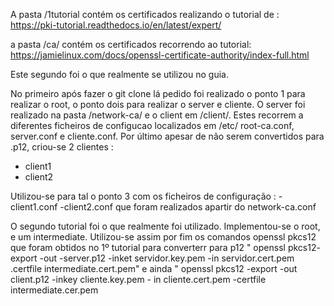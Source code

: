 A pasta /1tutorial contém os certificados realizando o tutorial de : 
https://pki-tutorial.readthedocs.io/en/latest/expert/

a pasta /ca/ contém os certificados recorrendo ao tutorial: 
https://jamielinux.com/docs/openssl-certificate-authority/index-full.html

Este segundo foi o que realmente se utilizou no guia. 

No primeiro após fazer o git clone lá pedido foi realizado o ponto 1 para realizar o root, o ponto dois para realizar o server e cliente.
O server foi realizado na pasta /network-ca/ e o client em /client/. Estes recorrem a diferentes ficheiros de configucao localizados em /etc/
root-ca.conf, server.conf e cliente.conf. 
Por último apesar de não serem convertidos para .p12, criou-se 2 clientes : 
- client1
- client2 

Utilizou-se para tal o ponto 3 com os ficheiros de configuração : 
-client1.conf
-client2.conf
que foram realizados apartir do network-ca.conf

O segundo tutorial foi o que realmente foi utilizado. 
Implementou-se o root, e um intermediate.
Utilizou-se assim por fim os comandos openssl pkcs12 que foram obtidos no 1º tutorial para converterr para p12
" openssl pkcs12- export -out -server.p12 -inket servidor.key.pem -in servidor.cert.pem .certfile intermediate.cert.pem"
e ainda " openssl pkcs12 -export -out client.p12 -inkey cliente.key.pem - in cliente.cert.pem -certfile intermediate.cer.pem
